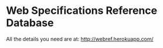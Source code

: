Web Specifications Reference Database
=====================================

All the details you need are at: http://webref.herokuapp.com/
